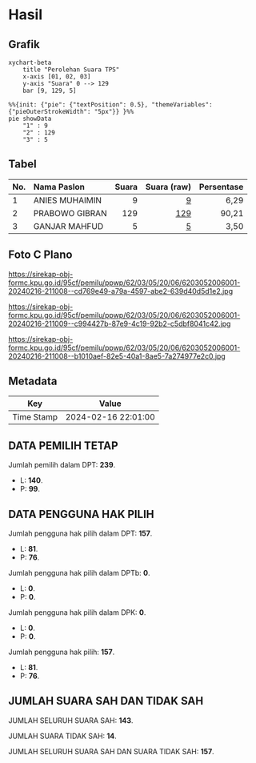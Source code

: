 # Hasil

## Grafik

```mermaid
xychart-beta
    title "Perolehan Suara TPS"
    x-axis [01, 02, 03]
    y-axis "Suara" 0 --> 129
    bar [9, 129, 5]
```

```mermaid
%%{init: {"pie": {"textPosition": 0.5}, "themeVariables": {"pieOuterStrokeWidth": "5px"}} }%%
pie showData
    "1" : 9
    "2" : 129
    "3" : 5
```

## Tabel

| No. | Nama Paslon    | Suara | Suara (raw) | Persentase |
|:--- |:-------------- | -----:| -----------:| ----------:|
| 1   | ANIES MUHAIMIN | 9     | [9][p-1]    | 6,29       |
| 2   | PRABOWO GIBRAN | 129   | [129][p-2]  | 90,21      |
| 3   | GANJAR MAHFUD  | 5     | [5][p-3]    | 3,50       |


[p-1]: https://github.com/gigit-pemilu/pemilu-2024-62-kalimantan-tengah/blob/main/pilpres/hitung-suara/sub/62-kalimantan-tengah/sub/03-kapuas/sub/05-kapuas-barat/sub/2006-saka-tamiang/sub/001-tps/sub/paslon-1.txt
[p-2]: https://github.com/gigit-pemilu/pemilu-2024-62-kalimantan-tengah/blob/main/pilpres/hitung-suara/sub/62-kalimantan-tengah/sub/03-kapuas/sub/05-kapuas-barat/sub/2006-saka-tamiang/sub/001-tps/sub/paslon-2.txt
[p-3]: https://github.com/gigit-pemilu/pemilu-2024-62-kalimantan-tengah/blob/main/pilpres/hitung-suara/sub/62-kalimantan-tengah/sub/03-kapuas/sub/05-kapuas-barat/sub/2006-saka-tamiang/sub/001-tps/sub/paslon-3.txt

## Foto C Plano

https://sirekap-obj-formc.kpu.go.id/95cf/pemilu/ppwp/62/03/05/20/06/6203052006001-20240216-211008--cd769e49-a79a-4597-abe2-639d40d5d1e2.jpg

https://sirekap-obj-formc.kpu.go.id/95cf/pemilu/ppwp/62/03/05/20/06/6203052006001-20240216-211009--c994427b-87e9-4c19-92b2-c5dbf8041c42.jpg

https://sirekap-obj-formc.kpu.go.id/95cf/pemilu/ppwp/62/03/05/20/06/6203052006001-20240216-211008--b1010aef-82e5-40a1-8ae5-7a274977e2c0.jpg


## Metadata

| Key        | Value               |
| ---------- | ------------------- |
| Time Stamp | 2024-02-16 22:01:00 |


## DATA PEMILIH TETAP

Jumlah pemilih dalam DPT: **239**.
 * L: **140**.
 * P: **99**.

## DATA PENGGUNA HAK PILIH

Jumlah pengguna hak pilih dalam DPT: **157**.
 * L: **81**.
 * P: **76**.

Jumlah pengguna hak pilih dalam DPTb: **0**.
 * L: **0**.
 * P: **0**.

Jumlah pengguna hak pilih dalam DPK: **0**.
 * L: **0**.
 * P: **0**.

Jumlah pengguna hak pilih: **157**.
 * L: **81**.
 * P: **76**.

## JUMLAH SUARA SAH DAN TIDAK SAH

JUMLAH SELURUH SUARA SAH: **143**.

JUMLAH SUARA TIDAK SAH: **14**.

JUMLAH SELURUH SUARA SAH DAN SUARA TIDAK SAH: **157**.


